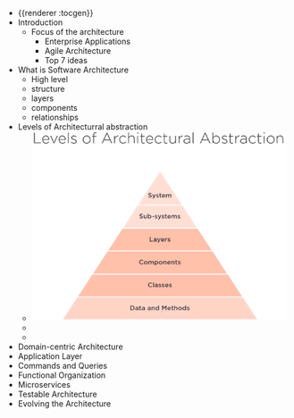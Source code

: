 - {{renderer :tocgen}}
- Introduction
	- Focus of the architecture
		- Enterprise Applications
		- Agile Architecture
		- Top 7 ideas
- What is Software Architecture
	- High level
	- structure
	- layers
	- components
	- relationships
- Levels of Architecturral abstraction
	- ![image.png](../assets/image_1665898189089_0.png)
	-
	-
- Domain-centric Architecture
- Application Layer
- Commands and Queries
- Functional Organization
- Microservices
- Testable Architecture
- Evolving the Architecture